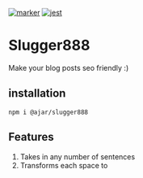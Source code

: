 [![marker](https://img.shields.io/npm/v/@ajar/marker.svg)](https://www.npmjs.com/package/@ajar/slugger888)
[![jest](https://jestjs.io/img/jest-badge.svg)](https://github.com/facebook/jest)

# Slugger888 
Make your blog posts seo friendly :)

## installation
```
npm i @ajar/slugger888
```
## Features
1. Takes in any number of sentences
2. Transforms each space to